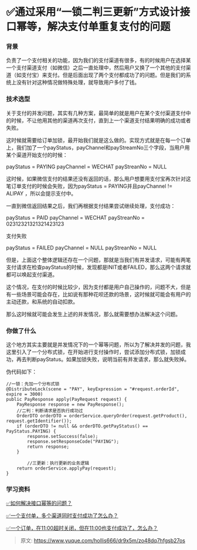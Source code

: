 # ✅通过采用“一锁二判三更新”方式设计接口幂等，解决支付单重复支付的问题


### 背景

负责了一个支付相关的功能，因为我们的支付渠道有很多，有的时候用户在选择某一个支付渠道支付（如微信）之后一直处理中，然后用户又换了一个其他的支付渠道（如支付宝）来支付。但是后面出现了两个支付都成功了的问题。但是我们的系统上没有针对这种情况做特殊处理，就导致用户多付了钱。


### 技术选型

关于支付的并发问题，其实有几种方案，最简单的就是用户在某个支付渠道支付中的时候，不让他用其他的渠道再次支付，直到上一个渠道支付结果明确的成功或者失败。

这时候就需要给订单加锁，最开始我们就是这么做的。实现方式就是在每一个订单上，我们加了一个payStatus，payChannel和payStreamNo三个字段，当用户用某个渠道开始支付的时候：

payStatus = PAYING
payChannel = WECHAT
payStreanNo = NULL

这时候，如果微信支付的结果还没有返回的话，那么用户想要用支付宝再次针对这笔订单支付的时候会失败，因为payStatus = PAYING并且payChannel != ALIPAY ，所以会提示支付中。

一直到微信返回结果之后，我们再根据支付结果尝试继续处理，支付成功：

payStatus = PAID
payChannel = WECHAT
payStreanNo = 02312321321321423123

支付失败

payStatus = FAILED
payChannel = NULL
payStreanNo = NULL

但是，上面这个整体逻辑还存在一个问题，那就是当我们有并发请求，可能有两笔支付请求在检查payStatus的时候，发现都是INIT或者FAILED，那么这两个请求就都可以唤起支付渠道。

这个情况，在支付的时候比较少，因为支付都是用户自己操作的，问题不大，但是有一些场景可能会存在，比如说有那种花呗还款的场景，这时候就可能会有用户的主动还款，和系统的自动扣款。

那么这时候就可能会发生上述的并发情况，那么就需要想办法解决这个问题。


### 你做了什么

这个地方其实主要就是并发情况下的一个幂等问题，所以为了解决并发的问题，我这里引入了一个分布式锁，在开始进行支付操作时，尝试添加分布式锁，加锁成功，再去判断payStatus。如果加锁失败，说明当前有并发请求，那么就失败掉。

伪代码如下：
```
//一锁：先加一个分布式锁
@DistributeLock(scene = "PAY", keyExpression = "#request.orderId", expire = 3000)
public PayResponse apply(PayRequest request) {
    PayResponse response = new PayResponse();
  	//二判：判断请求是否执行成功过
    OrderDTO orderDTO = orderService.queryOrder(request.getProduct(), request.getIdentifier());
    if (orderDTO != null && orderDTO.getPayStatus() == PayStatus.PAYING) {
        response.setSuccess(false);
        response.setResponseCode("PAYING");
        return response;
    }

		//三更新：执行更新的业务逻辑
  	return orderService.applyPay(request);
}
```



### 学习资料

[✅如何解决接口幂等的问题？](https://www.yuque.com/hollis666/dr9x5m/gz2qwl?view=doc_embed)

[✅一个支付单，多个渠道同时支付成功了怎么办？](https://www.yuque.com/hollis666/dr9x5m/gqtxugdhs2zg2axw?view=doc_embed)

[✅一个订单，在11:00超时关闭，但在11:00也支付成功了，怎么办？](https://www.yuque.com/hollis666/dr9x5m/vwwc639702l84g4g?view=doc_embed)


> 原文: <https://www.yuque.com/hollis666/dr9x5m/zo48dq7hfgsb27os>